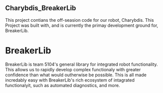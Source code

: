 ## Charybdis_BreakerLib
This project contians the off-seasion code for our robot, Charybdis. This Project was built with, and is currently the primay development ground for, BreakerLib. 
# BreakerLib
BreakerLib is team 5104's general library for integrated robot functionality. This allows us to rapidly develop complex functionaly with greater confidence than what would outherwise be possible. This is all made incredably easy with BreakerLib's rich ecosystem of intagrated functionalyit, such as automated diagnostics, and more.
